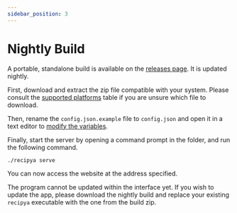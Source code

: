 ```yaml
---
sidebar_position: 3
---
```


# Nightly Build

A portable, standalone build is available on the [releases page](https://github.com/reaper47/recipya/releases/tag/nightly).
It is updated nightly.

First, download and extract the zip file compatible with your system. 
Please consult the [supported platforms](#supported-platforms) table if you are unsure which file to download.

Then, rename the `config.json.example` file to `config.json` and open it in a text editor 
to [modify the variables](/docs/installation/config-file). 

Finally, start the server by opening a command prompt in the folder, and run the following command.

```bash
./recipya serve
```

You can now access the website at the address specified.

The program cannot be updated within the interface yet. If you wish to update the app, please download the nightly
build and replace your existing `recipya` executable with the one from the build zip.
